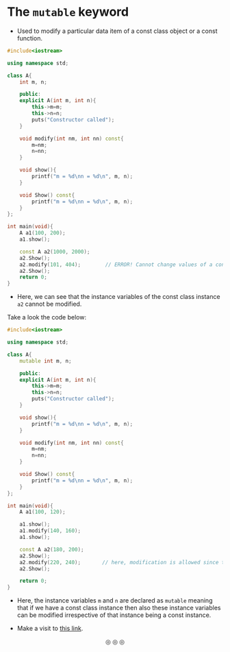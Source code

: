 # The `mutable` keyword
* Used to modify a particular data item of a const class object or a const function.

```c++
#include<iostream>

using namespace std;

class A{
	int m, n;

	public:
	explicit A(int m, int n){
		this->m=m;
		this->n=n;
		puts("Constructor called");
	}

	void modify(int nm, int nn) const{
		m=nm;
		n=nn;
	}

	void show(){
		printf("m = %d\nn = %d\n", m, n);
	}

	void Show() const{
		printf("m = %d\nn = %d\n", m, n);
	}
};

int main(void){
	A a1(100, 200);
	a1.show();

	const A a2(1000, 2000);
	a2.Show();
	a2.modify(101, 404);        // ERROR! Cannot change values of a const class object
	a2.Show();
	return 0;
}
```
* Here, we can see that the instance variables of the const class instance `a2` cannot be modified.

Take a look the code below:
```c++
#include<iostream>

using namespace std;

class A{
	mutable int m, n;

	public:
	explicit A(int m, int n){
		this->m=m;
		this->n=n;
		puts("Constructor called");
	}

	void show(){
		printf("m = %d\nn = %d\n", m, n);
	}

	void modify(int nm, int nn) const{
		m=nm;
		n=nn;
	}

	void Show() const{
		printf("m = %d\nn = %d\n", m, n);
	}
};

int main(void){
	A a1(100, 120);

	a1.show();
	a1.modify(140, 160);
	a1.show();

	const A a2(180, 200);
	a2.Show();
	a2.modify(220, 240);       // here, modification is allowed since the instance variables are declared as "mutable"
	a2.Show();

	return 0;
}
```
* Here, the instance variables `m` and `n` are declared as `mutable` meaning that if we have a const class instance then also these instance variables can be modified irrespective of that instance being a const instance.

* Make a visit to [this link](https://www.google.com/search?client=firefox-b-lm&q=mutable+in+C%2B%2B#fpstate=ive&ip=1&vld=cid:cb73c97a,vid:9RknjN8LK8M,st:0).

<p align="center">
&#9678; &#9678; &#9678;
</p>

